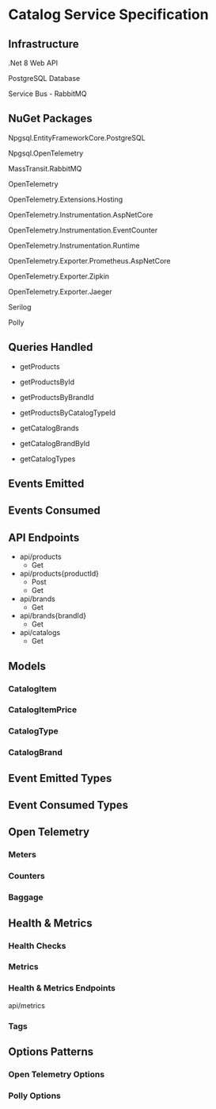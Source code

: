 ﻿# Catalog Service Specification

## Infrastructure

.Net 8 Web API

PostgreSQL Database

Service Bus - RabbitMQ

## NuGet Packages

Npgsql.EntityFrameworkCore.PostgreSQL

Npgsql.OpenTelemetry

MassTransit.RabbitMQ

OpenTelemetry

OpenTelemetry.Extensions.Hosting

OpenTelemetry.Instrumentation.AspNetCore

OpenTelemetry.Instrumentation.EventCounter

OpenTelemetry.Instrumentation.Runtime

OpenTelemetry.Exporter.Prometheus.AspNetCore

OpenTelemetry.Exporter.Zipkin

OpenTelemetry.Exporter.Jaeger

Serilog

Polly


## Queries Handled

- getProducts
- getProductsById
- getProductsByBrandId
- getProductsByCatalogTypeId

- getCatalogBrands
- getCatalogBrandById


- getCatalogTypes


## Events Emitted

## Events Consumed

## API Endpoints

- api/products
  - Get
- api/products{productId}
  - Post
  - Get
- api/brands
  - Get
- api/brands{brandId}
  - Get
- api/catalogs
  - Get

## Models

### CatalogItem

### CatalogItemPrice

### CatalogType

### CatalogBrand

## Event Emitted Types

## Event Consumed Types

## Open Telemetry

### Meters

### Counters

### Baggage

## Health & Metrics

### Health Checks

### Metrics

### Health & Metrics Endpoints

api/metrics

### Tags

## Options Patterns

### Open Telemetry Options

### Polly Options

